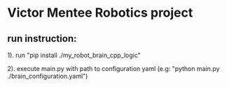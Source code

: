 # Victor Mentee Robotics project

## run instruction:
1). run "pip install ./my_robot_brain_cpp_logic"

2). execute main.py with path to configuration yaml (e.g: "python main.py ./brain_configuration.yaml")

